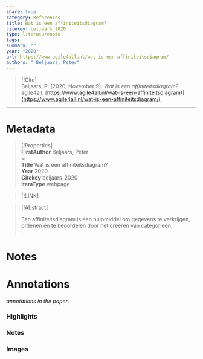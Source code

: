 ```yaml
---
share: true
category: References
title: Wat is een affiniteitsdiagram?
citekey: beljaars_2020
type: literaturenote
tags: 
summary: ""
year: "2020"
url: https://www.agile4all.nl/wat-is-een-affiniteitsdiagram/
authors: " Beljaars, Peter"
---
```

  
> [!Cite]   
> Beljaars, P. (2020, November 9). _Wat is een affiniteitsdiagram?_ agile4all. [https://www.agile4all.nl/wat-is-een-affiniteitsdiagram/](https://www.agile4all.nl/wat-is-een-affiniteitsdiagram/)  
  
  
---  
  
# Metadata  
  
>[!Properties]  
> **FirstAuthor** Beljaars, Peter    
~      
> **Title** Wat is een affiniteitsdiagram?    
> **Year** 2020     
> **Citekey** beljaars_2020    
> **itemType** webpage      
  
> [!LINK]   
>    
  
> [!Abstract]  
>  
> Een affiniteitsdiagram is een hulpmiddel om gegevens te verkrijgen, ordenen en te beoordelen door het creëren van categorieën.  
>.  
>   
# Notes  
  
>>  
  
  
# Annotations  
_annotations in the paper_.  
### Highlights  
  
  
  
### Notes  
  
  
  
### Images  
  
